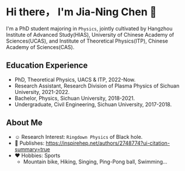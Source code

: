 # Hi there， I'm Jia-Ning Chen 👋 

I'm a PhD student majoring in `Physics`, jointly cultivated by Hangzhou Institute of Advanced Study(HIAS), University of Chinese Academy of Sciences(UCAS), and Institute of Theoretical Physics(ITP), Chinese Academy of Sciences(CAS). 

## Education Experience
 - PhD, Theoretical Physics,  UACS & ITP, 2022-Now. 
 - Research Assistant, Research Division of Plasma Physics of Sichuan University, 2021-2022. 
 - Bachelor, Physics, Sichuan University, 2018-2021. 
 - Undergraduate, Civil Engineering, Sichuan University, 2017-2018.

## About Me

- ☺️ Research Interest: `Ringdown Physics` of Black hole.
- 📃 Publishes:  https://inspirehep.net/authors/2748774?ui-citation-summary=true
- ❤️ Hobbies: Sports
    - Mountain bike, Hiking, Singing, Ping-Pong ball, Swimming...

